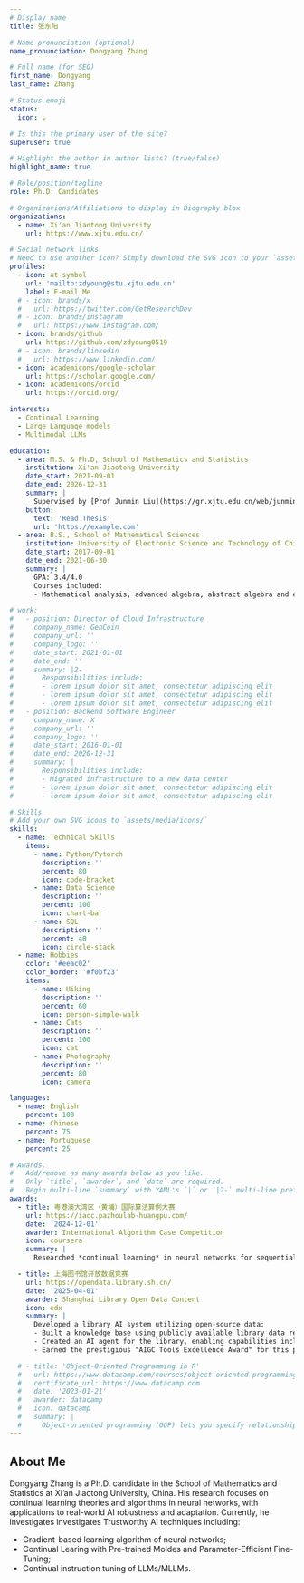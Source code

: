 ```yaml
---
# Display name
title: 张东阳

# Name pronunciation (optional)
name_pronunciation: Dongyang Zhang

# Full name (for SEO)
first_name: Dongyang
last_name: Zhang

# Status emoji
status:
  icon: ☕️

# Is this the primary user of the site?
superuser: true

# Highlight the author in author lists? (true/false)
highlight_name: true

# Role/position/tagline
role: Ph.D. Candidates

# Organizations/Affiliations to display in Biography blox
organizations:
  - name: Xi'an Jiaotong University
    url: https://www.xjtu.edu.cn/

# Social network links
# Need to use another icon? Simply download the SVG icon to your `assets/media/icons/` folder.
profiles:
  - icon: at-symbol
    url: 'mailto:zdyoung@stu.xjtu.edu.cn'
    label: E-mail Me
  # - icon: brands/x
  #   url: https://twitter.com/GetResearchDev
  # - icon: brands/instagram
  #   url: https://www.instagram.com/
  - icon: brands/github
    url: https://github.com/zdyoung0519
  # - icon: brands/linkedin
  #   url: https://www.linkedin.com/
  - icon: academicons/google-scholar
    url: https://scholar.google.com/
  - icon: academicons/orcid
    url: https://orcid.org/

interests:
  - Continual Learning 
  - Large Language models
  - Multimodal LLMs

education:
  - area: M.S. & Ph.D, School of Mathematics and Statistics 
    institution: Xi'an Jiaotong University
    date_start: 2021-09-01
    date_end: 2026-12-31
    summary: |
      Supervised by [Prof Junmin Liu](https://gr.xjtu.edu.cn/web/junminliu). 
    button:
      text: 'Read Thesis'
      url: 'https://example.com'
  - area: B.S., School of Mathematical Sciences
    institution: University of Electronic Science and Technology of China
    date_start: 2017-09-01
    date_end: 2021-06-30
    summary: |
      GPA: 3.4/4.0
      Courses included:
      - Mathematical analysis, advanced algebra, abstract algebra and e.t.c.

# work:
#   - position: Director of Cloud Infrastructure
#     company_name: GenCoin
#     company_url: ''
#     company_logo: ''
#     date_start: 2021-01-01
#     date_end: ''
#     summary: |2-
#       Responsibilities include:
#       - lorem ipsum dolor sit amet, consectetur adipiscing elit
#       - lorem ipsum dolor sit amet, consectetur adipiscing elit
#       - lorem ipsum dolor sit amet, consectetur adipiscing elit
#   - position: Backend Software Engineer
#     company_name: X
#     company_url: ''
#     company_logo: ''
#     date_start: 2016-01-01
#     date_end: 2020-12-31
#     summary: |
#       Responsibilities include:
#       - Migrated infrastructure to a new data center
#       - lorem ipsum dolor sit amet, consectetur adipiscing elit
#       - lorem ipsum dolor sit amet, consectetur adipiscing elit

# Skills
# Add your own SVG icons to `assets/media/icons/`
skills:
  - name: Technical Skills
    items:
      - name: Python/Pytorch
        description: ''
        percent: 80
        icon: code-bracket
      - name: Data Science
        description: ''
        percent: 100
        icon: chart-bar
      - name: SQL
        description: ''
        percent: 40
        icon: circle-stack
  - name: Hobbies
    color: '#eeac02'
    color_border: '#f0bf23'
    items:
      - name: Hiking
        description: ''
        percent: 60
        icon: person-simple-walk
      - name: Cats
        description: ''
        percent: 100
        icon: cat
      - name: Photography
        description: ''
        percent: 80
        icon: camera

languages:
  - name: English
    percent: 100
  - name: Chinese
    percent: 75
  - name: Portuguese
    percent: 25

# Awards.
#   Add/remove as many awards below as you like.
#   Only `title`, `awarder`, and `date` are required.
#   Begin multi-line `summary` with YAML's `|` or `|2-` multi-line prefix and indent 2 spaces below.
awards:
  - title: 粤港澳大湾区（黄埔）国际算法算例大赛
    url: https://iacc.pazhoulab-huangpu.com/
    date: '2024-12-01'
    awarder: International Algorithm Case Competition
    icon: coursera
    summary: |
      Researched *continual learning* in neural networks for sequential tasks. Designed a novel sparsity-aware architecture leveraging "early-bird ticket" pruning principles to enhance parameter efficiency and mitigate catastrophic forgetting. Achieved *5th place* among 1,000+ teams in the 2nd International Algorithm Case Competition (IACC) challenge, securing prize money of ¥40,000 RMB.

  - title: 上海图书馆开放数据竞赛
    url: https://opendata.library.sh.cn/
    date: '2025-04-01'
    awarder: Shanghai Library Open Data Content
    icon: edx
    summary: |
      Developed a library AI system utilizing open-source data:
      - Built a knowledge base using publicly available library data resources.
      - Created an AI agent for the library, enabling capabilities including knowledge retrieval, web search, and image generation.
      - Earned the prestigious "AIGC Tools Excellence Award" for this project.

  # - title: 'Object-Oriented Programming in R'
  #   url: https://www.datacamp.com/courses/object-oriented-programming-with-s3-and-r6-in-r
  #   certificate_url: https://www.datacamp.com
  #   date: '2023-01-21'
  #   awarder: datacamp
  #   icon: datacamp
  #   summary: |
  #     Object-oriented programming (OOP) lets you specify relationships between functions and the objects that they can act on, helping you manage complexity in your code. This is an intermediate level course, providing an introduction to OOP, using the S3 and R6 systems. S3 is a great day-to-day R programming tool that simplifies some of the functions that you write. R6 is especially useful for industry-specific analyses, working with web APIs, and building GUIs.
---
```


## About Me

Dongyang Zhang is a Ph.D. candidate in the School of Mathematics and Statistics at Xi’an Jiaotong University, China. His research focuses on continual learning theories and algorithms in neural networks, with applications to real-world AI robustness and adaptation. Currently, he investigates investigates Trustworthy AI techniques including:
- Gradient-based learning algorithm of neural networks;
- Continual Learing with Pre-trained Moldes and Parameter-Efficient Fine-Tuning;
- Continual instruction tuning of LLMs/MLLMs.

